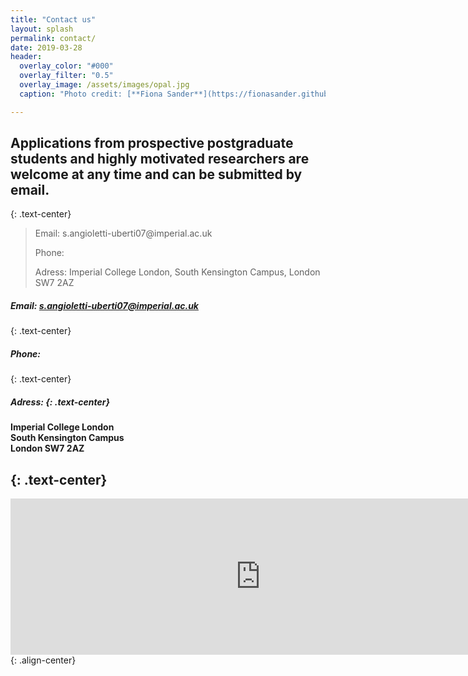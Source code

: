 ```yaml
---
title: "Contact us"
layout: splash
permalink: contact/
date: 2019-03-28
header:
  overlay_color: "#000"
  overlay_filter: "0.5"
  overlay_image: /assets/images/opal.jpg
  caption: "Photo credit: [**Fiona Sander**](https://fionasander.github.io/softnanolab/fiona/)"

---
```


## Applications from prospective postgraduate students and highly motivated researchers are welcome at any time and can be submitted by email. 
{: .text-center}

<blockquote title="Blockquote title">
  <p>Email: s.angioletti-uberti07@imperial.ac.uk<br />
    
  Phone: <br />
  
  Adress: Imperial College London, South Kensington Campus, London SW7 2AZ
  </p>
</blockquote>

##### Email: s.angioletti-uberti07@imperial.ac.uk
{: .text-center}
##### Phone: 
{: .text-center}
##### Adress: {: .text-center}
#### Imperial College London<br /> South Kensington Campus<br /> London SW7 2AZ
  {: .text-center}
---

<iframe src="https://www.google.com/maps/embed?pb=!1m18!1m12!1m3!1d9935.142508862944!2d-0.1836317984580645!3d51.49880130134745!2m3!1f0!2f0!3f0!3m2!1i1024!2i768!4f13.1!3m3!1m2!1s0x48760567da220a01%3A0x31911b371c692e86!2sImperial+College+London!5e0!3m2!1sde!2suk!4v1549637016161" width="800" height="250" frameborder="0" style="border:0" allowfullscreen></iframe>{: .align-center}

